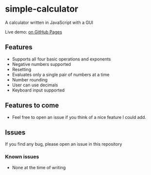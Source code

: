 # simple-calculator
A calculator written in JavaScript with a GUI

Live demo: [on GitHub Pages](https://bussun.github.io/simple-calculator)
## Features
 - Supports all four basic operations and exponents
 - Negative numbers supported
 - Resetting
 - Evaluates only a single pair of numbers at a time
 - Number rounding 
 - User can use decimals
 - Keyboard input supported

## Features to come
 - Feel free to open an issue if you think of a nice feature I could add.

## Issues
 If you find any bug, please open an issue in this repository
 
### Known issues
 - None at the time of writing
